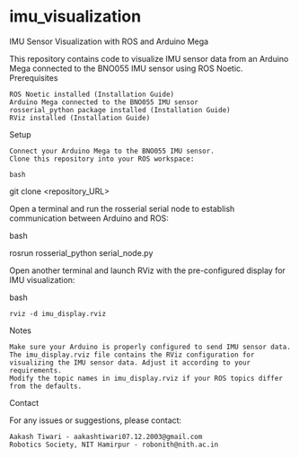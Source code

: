 # imu_visualization
IMU Sensor Visualization with ROS and Arduino Mega

This repository contains code to visualize IMU sensor data from an Arduino Mega connected to the BNO055 IMU sensor using ROS Noetic.
Prerequisites

    ROS Noetic installed (Installation Guide)
    Arduino Mega connected to the BNO055 IMU sensor
    rosserial_python package installed (Installation Guide)
    RViz installed (Installation Guide)

Setup

    Connect your Arduino Mega to the BNO055 IMU sensor.
    Clone this repository into your ROS workspace:

    bash

git clone <repository_URL>

Open a terminal and run the rosserial serial node to establish communication between Arduino and ROS:

bash

rosrun rosserial_python serial_node.py

Open another terminal and launch RViz with the pre-configured display for IMU visualization:

bash

    rviz -d imu_display.rviz

Notes

    Make sure your Arduino is properly configured to send IMU sensor data.
    The imu_display.rviz file contains the RViz configuration for visualizing the IMU sensor data. Adjust it according to your requirements.
    Modify the topic names in imu_display.rviz if your ROS topics differ from the defaults.

Contact

For any issues or suggestions, please contact:

    Aakash Tiwari - aakashtiwari07.12.2003@gmail.com
    Robotics Society, NIT Hamirpur - robonith@nith.ac.in
